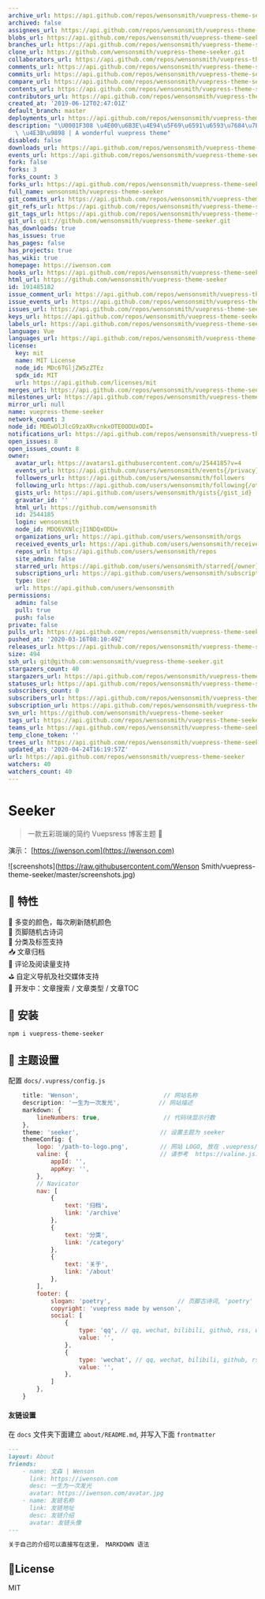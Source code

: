 ```yaml
---
archive_url: https://api.github.com/repos/wensonsmith/vuepress-theme-seeker/{archive_format}{/ref}
archived: false
assignees_url: https://api.github.com/repos/wensonsmith/vuepress-theme-seeker/assignees{/user}
blobs_url: https://api.github.com/repos/wensonsmith/vuepress-theme-seeker/git/blobs{/sha}
branches_url: https://api.github.com/repos/wensonsmith/vuepress-theme-seeker/branches{/branch}
clone_url: https://github.com/wensonsmith/vuepress-theme-seeker.git
collaborators_url: https://api.github.com/repos/wensonsmith/vuepress-theme-seeker/collaborators{/collaborator}
comments_url: https://api.github.com/repos/wensonsmith/vuepress-theme-seeker/comments{/number}
commits_url: https://api.github.com/repos/wensonsmith/vuepress-theme-seeker/commits{/sha}
compare_url: https://api.github.com/repos/wensonsmith/vuepress-theme-seeker/compare/{base}...{head}
contents_url: https://api.github.com/repos/wensonsmith/vuepress-theme-seeker/contents/{+path}
contributors_url: https://api.github.com/repos/wensonsmith/vuepress-theme-seeker/contributors
created_at: '2019-06-12T02:47:01Z'
default_branch: master
deployments_url: https://api.github.com/repos/wensonsmith/vuepress-theme-seeker/deployments
description: "\U0001F308 \u4E00\u6B3E\u4E94\u5F69\u6591\u6593\u7684\u7B80\u7EA6 Vuepress\
  \ \u4E3B\u9898 | A wonderful vuepress theme"
disabled: false
downloads_url: https://api.github.com/repos/wensonsmith/vuepress-theme-seeker/downloads
events_url: https://api.github.com/repos/wensonsmith/vuepress-theme-seeker/events
fork: false
forks: 3
forks_count: 3
forks_url: https://api.github.com/repos/wensonsmith/vuepress-theme-seeker/forks
full_name: wensonsmith/vuepress-theme-seeker
git_commits_url: https://api.github.com/repos/wensonsmith/vuepress-theme-seeker/git/commits{/sha}
git_refs_url: https://api.github.com/repos/wensonsmith/vuepress-theme-seeker/git/refs{/sha}
git_tags_url: https://api.github.com/repos/wensonsmith/vuepress-theme-seeker/git/tags{/sha}
git_url: git://github.com/wensonsmith/vuepress-theme-seeker.git
has_downloads: true
has_issues: true
has_pages: false
has_projects: true
has_wiki: true
homepage: https://iwenson.com
hooks_url: https://api.github.com/repos/wensonsmith/vuepress-theme-seeker/hooks
html_url: https://github.com/wensonsmith/vuepress-theme-seeker
id: 191485182
issue_comment_url: https://api.github.com/repos/wensonsmith/vuepress-theme-seeker/issues/comments{/number}
issue_events_url: https://api.github.com/repos/wensonsmith/vuepress-theme-seeker/issues/events{/number}
issues_url: https://api.github.com/repos/wensonsmith/vuepress-theme-seeker/issues{/number}
keys_url: https://api.github.com/repos/wensonsmith/vuepress-theme-seeker/keys{/key_id}
labels_url: https://api.github.com/repos/wensonsmith/vuepress-theme-seeker/labels{/name}
language: Vue
languages_url: https://api.github.com/repos/wensonsmith/vuepress-theme-seeker/languages
license:
  key: mit
  name: MIT License
  node_id: MDc6TGljZW5zZTEz
  spdx_id: MIT
  url: https://api.github.com/licenses/mit
merges_url: https://api.github.com/repos/wensonsmith/vuepress-theme-seeker/merges
milestones_url: https://api.github.com/repos/wensonsmith/vuepress-theme-seeker/milestones{/number}
mirror_url: null
name: vuepress-theme-seeker
network_count: 3
node_id: MDEwOlJlcG9zaXRvcnkxOTE0ODUxODI=
notifications_url: https://api.github.com/repos/wensonsmith/vuepress-theme-seeker/notifications{?since,all,participating}
open_issues: 8
open_issues_count: 8
owner:
  avatar_url: https://avatars1.githubusercontent.com/u/2544185?v=4
  events_url: https://api.github.com/users/wensonsmith/events{/privacy}
  followers_url: https://api.github.com/users/wensonsmith/followers
  following_url: https://api.github.com/users/wensonsmith/following{/other_user}
  gists_url: https://api.github.com/users/wensonsmith/gists{/gist_id}
  gravatar_id: ''
  html_url: https://github.com/wensonsmith
  id: 2544185
  login: wensonsmith
  node_id: MDQ6VXNlcjI1NDQxODU=
  organizations_url: https://api.github.com/users/wensonsmith/orgs
  received_events_url: https://api.github.com/users/wensonsmith/received_events
  repos_url: https://api.github.com/users/wensonsmith/repos
  site_admin: false
  starred_url: https://api.github.com/users/wensonsmith/starred{/owner}{/repo}
  subscriptions_url: https://api.github.com/users/wensonsmith/subscriptions
  type: User
  url: https://api.github.com/users/wensonsmith
permissions:
  admin: false
  pull: true
  push: false
private: false
pulls_url: https://api.github.com/repos/wensonsmith/vuepress-theme-seeker/pulls{/number}
pushed_at: '2020-03-16T08:10:49Z'
releases_url: https://api.github.com/repos/wensonsmith/vuepress-theme-seeker/releases{/id}
size: 494
ssh_url: git@github.com:wensonsmith/vuepress-theme-seeker.git
stargazers_count: 40
stargazers_url: https://api.github.com/repos/wensonsmith/vuepress-theme-seeker/stargazers
statuses_url: https://api.github.com/repos/wensonsmith/vuepress-theme-seeker/statuses/{sha}
subscribers_count: 0
subscribers_url: https://api.github.com/repos/wensonsmith/vuepress-theme-seeker/subscribers
subscription_url: https://api.github.com/repos/wensonsmith/vuepress-theme-seeker/subscription
svn_url: https://github.com/wensonsmith/vuepress-theme-seeker
tags_url: https://api.github.com/repos/wensonsmith/vuepress-theme-seeker/tags
teams_url: https://api.github.com/repos/wensonsmith/vuepress-theme-seeker/teams
temp_clone_token: ''
trees_url: https://api.github.com/repos/wensonsmith/vuepress-theme-seeker/git/trees{/sha}
updated_at: '2020-04-24T16:19:57Z'
url: https://api.github.com/repos/wensonsmith/vuepress-theme-seeker
watchers: 40
watchers_count: 40
---
```


# Seeker

> 一款五彩斑斓的简约 Vuepsress 博客主题  🎊  

演示： [https://iwenson.com](https://iwenson.com)

![screenshots](https://raw.githubusercontent.com/Wenson Smith/vuepress-theme-seeker/master/screenshots.jpg)

## 🏁 特性
🌈 多变的颜色，每次刷新随机颜色  
🗿 页脚随机古诗词  
🚩 分类及标签支持  
📥 文章归档  
👾 评论及阅读量支持  
⛳️ 自定义导航及社交媒体支持  
🚧 开发中：文章搜索 / 文章类型 / 文章TOC  

## 🚧 安装

```
npm i vuepress-theme-seeker
```

## 🔧 主题设置

配置 `docs/.vupress/config.js`

```js
    title: 'Wenson',                        // 网站名称
    description: '一生为一次发光',           // 网站描述
    markdown: {
        lineNumbers: true,                  // 代码块显示行数
    },
    theme: 'seeker',                       // 设置主题为 seeker
    themeConfig: {
        logo: '/path-to-logo.png',         // 网站 LOGO, 放在 .vuepress/public 下面
        valine: {                          // 请参考  https://valine.js.org/quickstart.html
            appId: '',
            appKey: '',
        },
        // Navicator
        nav: [
            {
                text: '归档'，
                link: '/archive'
            },
            {
                text: '分类',
                link: '/category'
            },
            {
                text: '关于',
                link: '/about'
            },
        ],
        footer: {
            slogan: 'poetry',                   // 页脚古诗词, 'poetry' 随机古诗词，如果填写其他字符串则直接显示所填文字
            copyright: 'vuepress made by wenson',                      // 页底 Copyright
            social: [
                {
                    type: 'qq', // qq, wechat, bilibili, github, rss, weibo
                    value: '', 
                },
                {
                    type: 'wechat', // qq, wechat, bilibili, github, rss, weibo
                    value: '', 
                },
            ]
        },
    }
```

#### 友链设置

在 `docs` 文件夹下面建立  `about/README.md`, 并写入下面 `frontmatter`

```markdown
---
layout: About
friends:
    - name: 文森 | Wenson
      link: https://iwenson.com
      desc: 一生为一次发光
      avatar: https://iwenson.com/avatar.jpg
    - name: 友链名称
      link: 友链地址
      desc: 友链介绍
      avatar: 友链头像
---

关于自己的介绍可以直接写在这里， MARKDOWN 语法
```

## 📝License

MIT
